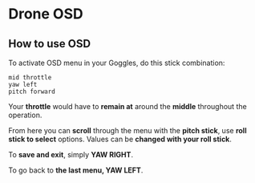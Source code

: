 # Drone OSD

## How to use OSD

To activate OSD menu in your Goggles, do this stick combination:

```
mid throttle
yaw left
pitch forward
```

Your __throttle__ would have to __remain at__ around the __middle__ throughout the operation.

From here you can __scroll__ through the menu with the __pitch stick__, use __roll stick to select__ options. Values can be __changed with your roll stick__.

To __save and exit__, simply __YAW RIGHT__.

To go back to __the last menu, YAW LEFT__.

